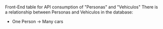 Front-End table for API consumption of "Personas" and "Vehiculos"
There is a relationship between Personas and Vehiculos in the database:
- One Person -> Many cars